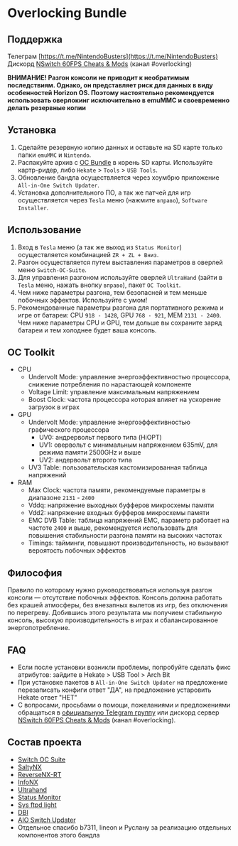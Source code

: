 # Overlocking Bundle

## Поддержка
Телеграм [https://t.me/NintendoBusters](https://t.me/NintendoBusters)  
Дискорд [NSwitch 60FPS Cheats & Mods](https://discord.gg/UZZbScp2) (канал #overlocking)

**ВНИМАНИЕ! Разгон консоли не приводит к необратимым последствиям. Однако, он представляет риск для данных в виду особенностей Horizon OS. Поэтому настоятельно рекомендуется использовать оверлокинг исключительно в emuMMC и своевременно делать резервные копии**

## Установка

1. Сделайте резервную копию данных и оставьте на SD карте только папки `emuMMC` и `Nintendo`.
2. Распакуйте архив с [OC Bundle](https://github.com/snupt/Switch-OC-Suite-Bundle/raw/main/OCBundle.zip) в корень SD карты. Используйте картр-ридер, либо `Hekate` > `Tools` > `USB Tools`.
3. Обновление бандла осуществляется через хоумбрю приложение `All-in-One Switch Updater`.
4. Установка дополнительного ПО, а так же патчей для игр осуществляется через `Tesla` меню (нажмите `вправо`), `Software Installer`.

## Использование

1. Вход в `Tesla` меню (а так же выход из `Status Monitor`) осуществляется комбинацией `ZR + ZL + Вниз`.
2. Разгон осуществляется путем выставления параметров в оверлей меню `Switch-OC-Suite`.
3. Для управления разгоном используйте оверлей `UltraHand` (зайти в `Tesla` меню, нажать внопку `вправо`), пакет `OC Toolkit`.
4. Чем ниже параметры разгона, тем безопасней и тем меньше побочных эффектов. Используйте с умом!
5. Рекомендованные параметры разгона для портативного режима и игре от батареи: CPU `918 - 1428`, GPU `768 - 921`, MEM `2131 - 2400`. Чем ниже параметры CPU и GPU, тем дольше вы сохраните заряд батареи и тем холоднее будет ваша консоль.

## OC Toolkit

* CPU
  * Undervolt Mode: управление энергоэффективностью процессора, снижение потребления по нарастающей компоненте
  * Voltage Limit: управление максимальным напряжением
  * Boost Clock: частота процессора которая влияет на ускорение загрузок в играх
* GPU
  * Undervolt Mode: управление энергоэффективностью графического процессора
    * UV0: андрервольт первого типа (HiOPT)
    * UV1: овервольт с минимальным напряжением 635mV, для режима памяти 2500GHz и выше
    * UV2: андервольт второго типа
  * UV3 Table: пользовательская кастомизированная таблица напряжений
* RAM
  * Max Clock: частота памяти, рекомендуемые параметры в диапазоне `2131` - `2400`
  * Vddq: напряжение выходных буфферов микросхемы памяти
  * Vdd2: напряжение входных буфферов микросхемы памяти
  * EMC DVB Table: таблица напряжений EMC, параметр работает на частоте `2400` и выше, рекомендуется использовать для повышения стабильности разгона памяти на высоких частотах
  * Timings: тайминги, повышают производительность, но вызывают вероятость побочных эффектов

## Философия

Правило по которому нужно руководствоваться используя разгон консоли — отсутствие побочных эффектов. Консоль должна работать без крашей атмосферы, без внезапных вылетов из игр, без отключения по перегреву. Добившись этого результата мы получием стабильную консоль, высокую производительность в играх и сбалансированное энергопотребление.

## FAQ

- Если после установки возникли проблемы, попробуйте сделать фикс атрибутов: зайдите в Hekate > USB Tool > Arch Bit
- При установке пакетов в `All-in-One Switch Updater` на предложение перезаписать конфиги ответ "ДА", на предложение устаровить Hekate ответ "НЕТ"
- С вопросами, просьбами о помощи, пожеланиями и предложениями обращаться в [официальную Telegram группу](https://t.me/NintendoBusters) или дискорд сервер [NSwitch 60FPS Cheats & Mods](https://discord.gg/UZZbScp2) (канал #overlocking).

## Состав проекта

- [Switch OC Suite](https://github.com/hanai3Bi/Switch-OC-Suite)
- [SaltyNX](https://github.com/masagrator/SaltyNX)
- [ReverseNX-RT](https://github.com/masagrator/ReverseNX-RT)
- [InfoNX](https://github.com/renA21/InfoNX)
- [Ultrahand](https://github.com/ppkantorski/Ultrahand-Overlay)
- [Status Monitor](https://github.com/ppkantorski/Status-Monitor-Overlay)
- [Sys ftpd light](https://github.com/cathery/sys-ftpd)
- [DBI](https://github.com/rashevskyv/dbi/releases)
- [AIO Switch Updater](https://github.com/HamletDuFromage/aio-switch-updater)
- Отдельное спасибо b7311, lineon и Руслану за реализацию отдельных компонентов этого бандла
